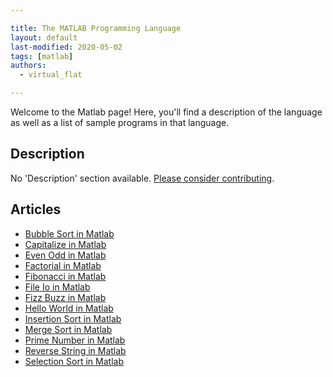 ```yaml
---

title: The MATLAB Programming Language
layout: default
last-modified: 2020-05-02
tags: [matlab]
authors:
  - virtual_flat

---
```


Welcome to the Matlab page! Here, you'll find a description of the language as well as a list of sample programs in that language.

## Description

No 'Description' section available. [Please consider contributing](https://github.com/TheRenegadeCoder/sample-programs-website).

## Articles

- [Bubble Sort in Matlab](https://sampleprograms.io/projects/bubble-sort/matlab)
- [Capitalize in Matlab](https://sampleprograms.io/projects/capitalize/matlab)
- [Even Odd in Matlab](https://sampleprograms.io/projects/even-odd/matlab)
- [Factorial in Matlab](https://sampleprograms.io/projects/factorial/matlab)
- [Fibonacci in Matlab](https://sampleprograms.io/projects/fibonacci/matlab)
- [File Io in Matlab](https://sampleprograms.io/projects/file-io/matlab)
- [Fizz Buzz in Matlab](https://sampleprograms.io/projects/fizz-buzz/matlab)
- [Hello World in Matlab](https://sampleprograms.io/projects/hello-world/matlab)
- [Insertion Sort in Matlab](https://sampleprograms.io/projects/insertion-sort/matlab)
- [Merge Sort in Matlab](https://sampleprograms.io/projects/merge-sort/matlab)
- [Prime Number in Matlab](https://sampleprograms.io/projects/prime-number/matlab)
- [Reverse String in Matlab](https://sampleprograms.io/projects/reverse-string/matlab)
- [Selection Sort in Matlab](https://sampleprograms.io/projects/selection-sort/matlab)